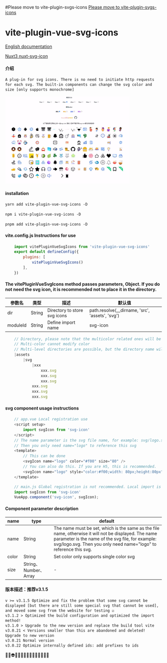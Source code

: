 
#Please move to vite-plugin-svgs-icons
[Please move to vite-plugin-svgs-icons](https://github.com/335296558/vite-plugin-svgs-icons)

# vite-plugin-vue-svg-icons
[English documentation](README.en.md) 

[Nuxt3 nuxt-svg-icon](https://github.com/335296558/nuxt-svg-icon)

#### 介绍
    A plug-in for svg icons. There is no need to initiate http requests for each svg. The built-in components can change the svg color and size [only supports monochrome]
    

<img src="./demo/src/assets/demo_git_svgo.gif" width="400px">

#### installation
    yarn add vite-plugin-vue-svg-icons -D

    npm i vite-plugin-vue-svg-icons -D

    pnpm add vite-plugin-vue-svg-icons -D

#### vite.config.js Instructions for use
```js
    import vitePluginVueSvgIcons from 'vite-plugin-vue-svg-icons'
    export default defineConfig({
        plugins: [
            vitePluginVueSvgIcons()
        ],
    })
```
#### The vitePluginVueSvgIcons method passes parameters, Object. If you do not need the svg icon, it is recommended not to place it in the directory.

| 参数名 | 类型 | 描述 | 默认值 |
| -------- | -------- | -------- | -------- |
|dir|String|Directory to store svg icons|path.resolve(__dirname, 'src', 'assets', 'svg')|
|moduleId|String|Define import name|svg-icon|
```js
    // Directory, please note that the multicolor related ones will be abandoned starting from v3.1.4.
    // Multi-color cannot modify color
    // Multi-level directories are possible, but the directory name will not be added to the svg name, so the svg name must be unique.
    |assets
        |svg
            |xxx
                xxx.svg
                xxx.svg
                xxx.svg
            xxx.svg
            xxx.svg
            xxx.svg
```
#### svg component usage instructions
```js
    // app.vue Local registration use
    <script setup>
        import svgIcon from 'svg-icon'
    </script>
    // The name parameter is the svg file name, for example: svg/logo.svg
    // Then you only need name="logo" to reference this svg
    <template>
        // This can be done
        <svgIcon name="logo" color="#f00" size="80" />
        // You can also do this. If you are H5, this is recommended.
        <svgIcon name="logo" style="color:#f00;width: 80px;height:80px" />
    </template>
```

```js
    // main.js Global registration is not recommended. Local import is recommended.
    import svgIcon from 'svg-icon'
    VueApp.component('svg-icon', svgIcon);
```

#### Component parameter description
| name | type | default |
| -------- | ------- | -------- |
|name|String|The name must be set, which is the same as the file name, otherwise it will not be displayed. The name parameter is the name of the svg file, for example: svg/logo.svg. Then you only need name="logo" to reference this svg.|
|color|String| Set color only supports single color svg|
|size|String、Number、Array| - |

<!-- [示列图像]() -->


#### 版本描述：推荐v3.1.5
    v >= v3.1.5 Optimize and fix the problem that some svg cannot be displayed [but there are still some special svg that cannot be used], and moved some svg from the website for testing ☑
    v3.1.2 > Optimized the build configuration and optimized the import method!
    v3.1.0 > Upgrade to the new version and replace the build tool vite
    v3.0.21 < Versions smaller than this are abandoned and deleted! Upgrade to new version
    v3.0.21 Normal version
    v3.0.22 Optimize internally defined ids: add prefixes to ids
    

🤡👻👽👾🤖😈🤠👺👹😉😜🤪🤪🤪🤪